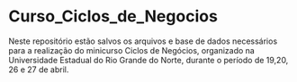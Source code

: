 # Curso_Ciclos_de_Negocios
Neste repositório estão salvos os arquivos e base de dados necessários para a realização do minicurso Ciclos de Negócios, organizado na Universidade Estadual do Rio Grande do Norte, durante o período de 19,20, 26 e 27 de abril.
